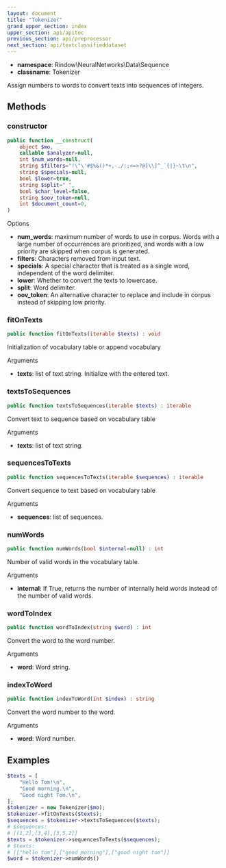 ```yaml
---
layout: document
title: "Tokenizer"
grand_upper_section: index
upper_section: api/apitoc
previous_section: api/preprocessor
next_section: api/textclassifieddataset
---
```


- **namespace**: Rindow\NeuralNetworks\Data\Sequence
- **classname**: Tokenizer

Assign numbers to words to convert texts into sequences of integers.

Methods
-------

### constructor
```php
public function __construct(
    object $mo,
    callable $analyzer=null,
    int $num_words=null,
    string $filters="!\"\'#$%&()*+,-./:;<=>?@[\\]^_`{|}~\t\n",
    string $specials=null,
    bool $lower=true,
    string $split=" ",
    bool $char_level=false,
    string $oov_token=null,
    int $document_count=0,
)
```

Options
- **num_words**: maximum number of words to use in corpus. Words with a large number of occurrences are prioritized, and words with a low priority are skipped when corpus is generated.
- **filters**: Characters removed from input text.
- **specials**: A special character that is treated as a single word, independent of the word delimiter.
- **lower**: Whether to convert the texts to lowercase.
- **split**: Word delimiter.
- **oov_token**: An alternative character to replace and include in corpus instead of skipping low priority.

### fitOnTexts
```php
public function fitOnTexts(iterable $texts) : void
```
Initialization of vocabulary table or append vocabulary

Arguments

- **texts**: list of text string. Initialize with the entered text.

### textsToSequences
```php
public function textsToSequences(iterable $texts) : iterable
```
Convert text to sequence based on vocabulary table

Arguments

- **texts**: list of text string.


### sequencesToTexts
```php
public function sequencesToTexts(iterable $sequences) : iterable
```
Convert sequence to text based on vocabulary table

Arguments

- **sequences**: list of sequences.

### numWords
```php
public function numWords(bool $internal=null) : int
```
Number of valid words in the vocabulary table.

Arguments

- **internal**: If True, returns the number of internally held words instead of the number of valid words.

### wordToIndex
```php
public function wordToIndex(string $word) : int
```
Convert the word to the word number.

Arguments

- **word**: Word string.

### indexToWord
```php
public function indexToWord(int $index) : string
```
Convert the word number to the word.

Arguments

- **word**: Word number.

Examples
--------

```php
$texts = [
    "Hello Tom!\n",
    "Good morning.\n",
    "Good night Tom.\n",
];
$tokenizer = new Tokenizer($mo);
$tokenizer->fitOnTexts($texts);
$sequences = $tokenizer->textsToSequences($texts);
# $sequences:
# [[1,2],[3,4],[3,5,2]]
$texts = $tokenizer->sequencesToTexts($sequences);
# $texts:
# [["hello tom"],["good morning"],["good night tom"]]
$word = $tokenizer->numWords()
```
